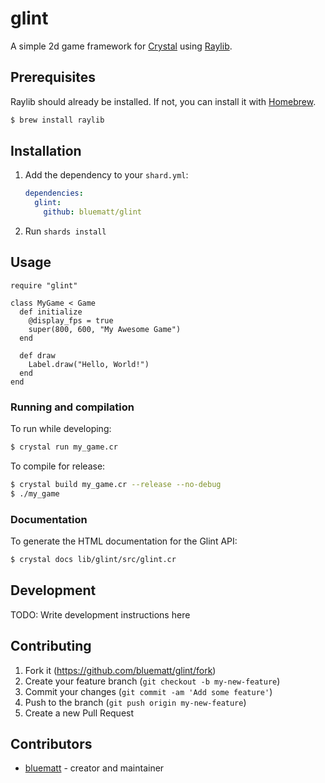 # glint

A simple 2d game framework for [Crystal](https://crystal-lang.org/) using [Raylib](https://www.raylib.com/).

## Prerequisites

Raylib should already be installed.  If not, you can install it with [Homebrew](https://brew.sh/).

```bash
$ brew install raylib
```

## Installation

1. Add the dependency to your `shard.yml`:

   ```yaml
   dependencies:
     glint:
       github: bluematt/glint
   ```

2. Run `shards install`

## Usage

```crystal
require "glint"

class MyGame < Game
  def initialize
    @display_fps = true
    super(800, 600, "My Awesome Game")
  end

  def draw
    Label.draw("Hello, World!")
  end
end
```

### Running and compilation

To run while developing:

```bash
$ crystal run my_game.cr
```

To compile for release:

```bash
$ crystal build my_game.cr --release --no-debug
$ ./my_game
```

### Documentation

To generate the HTML documentation for the Glint API:

```bash
$ crystal docs lib/glint/src/glint.cr
```

## Development

TODO: Write development instructions here

## Contributing

1. Fork it (<https://github.com/bluematt/glint/fork>)
2. Create your feature branch (`git checkout -b my-new-feature`)
3. Commit your changes (`git commit -am 'Add some feature'`)
4. Push to the branch (`git push origin my-new-feature`)
5. Create a new Pull Request

## Contributors

- [bluematt](https://github.com/your-github-user) - creator and maintainer
